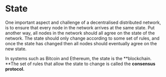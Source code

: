 # State

One important aspect and challenge of a decentralised distributed network, is to ensure that every node in the network arrives at the same state. Put another way, all nodes in the network should all agree on the state of the network. The state should only change according to some set of rules, and once the state has changed then all nodes should eventually agree on the new state.

In systems such as Bitcoin and Ethereum, the state is the **blockchain. **The set of rules that allow the state to change is called the **consensus protocol.**




